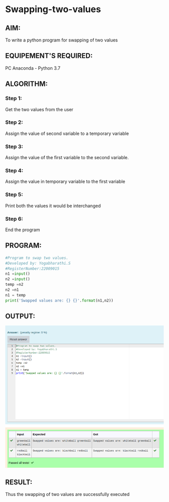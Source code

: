 # Swapping-two-values

## AIM:
To write a python program for swapping of two values

## EQUIPEMENT'S REQUIRED: 
PC
Anaconda - Python 3.7
## ALGORITHM: 

### Step 1:
Get the two values from the user
### Step 2: 
Assign the value of second variable to a temporary variable 
### Step 3: 
Assign the value of the first variable to the second variable.
### Step 4:  
Assign the value in temporary variable to the first variable
### Step 5: 
Print both the values it would be interchanged
### Step 6: 
End the program

## PROGRAM:
```python
#Program to swap two values.
#Developed by: Yogabharathi.S
#RegisterNumber:22009015
n1 =input()
n2 =input()
temp =n2
n2 =n1
n1 = temp
print('Swapped values are: {} {}'.format(n1,n2))
```
## OUTPUT:
![output](swapping.png)

## RESULT:
Thus the swapping of two values are successfully executed



